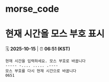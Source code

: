 # morse_code
# 현재 시간을 모스 부호 표시
<!-- MORSE_TIME_START -->
🗓️ **2025-10-15** | ⏰ **06:51 (KST)**

```
현재 시간을 입력하세요. 모스 부호로 바꿉니다
----- -.... ..... .----
모스 부호를 다시 현재 시간으로 바꿉니다
0651
```
<!-- MORSE_TIME_END -->
